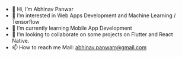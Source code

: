 - 👋 Hi, I’m Abhinav Panwar
- 👀 I’m interested in Web Apps Development and Machine Learning / Tensorflow
- 🌱 I’m currently learning Mobile App Development
- 💞️ I’m looking to collaborate on some projects on Flutter and React Native.
- 📫 How to reach me Mail: abhinav.panwarr@gmail.com

<!---
AbhinavPanwar42/AbhinavPanwar42 is a ✨ special ✨ repository because its `README.md` (this file) appears on your GitHub profile.
You can click the Preview link to take a look at your changes.
--->
